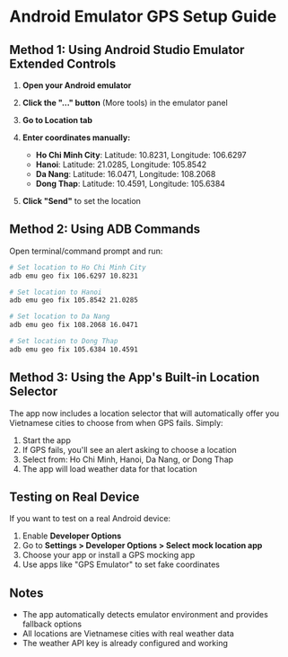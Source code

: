 # Android Emulator GPS Setup Guide

## Method 1: Using Android Studio Emulator Extended Controls

1. **Open your Android emulator**
2. **Click the "..." button** (More tools) in the emulator panel
3. **Go to Location tab**
4. **Enter coordinates manually:**
   - **Ho Chi Minh City**: Latitude: 10.8231, Longitude: 106.6297
   - **Hanoi**: Latitude: 21.0285, Longitude: 105.8542
   - **Da Nang**: Latitude: 16.0471, Longitude: 108.2068
   - **Dong Thap**: Latitude: 10.4591, Longitude: 105.6384

5. **Click "Send"** to set the location

## Method 2: Using ADB Commands

Open terminal/command prompt and run:

```bash
# Set location to Ho Chi Minh City
adb emu geo fix 106.6297 10.8231

# Set location to Hanoi
adb emu geo fix 105.8542 21.0285

# Set location to Da Nang  
adb emu geo fix 108.2068 16.0471

# Set location to Dong Thap
adb emu geo fix 105.6384 10.4591
```

## Method 3: Using the App's Built-in Location Selector

The app now includes a location selector that will automatically offer you Vietnamese cities to choose from when GPS fails. Simply:

1. Start the app
2. If GPS fails, you'll see an alert asking to choose a location
3. Select from: Ho Chi Minh, Hanoi, Da Nang, or Dong Thap
4. The app will load weather data for that location

## Testing on Real Device

If you want to test on a real Android device:

1. Enable **Developer Options**
2. Go to **Settings > Developer Options > Select mock location app**
3. Choose your app or install a GPS mocking app
4. Use apps like "GPS Emulator" to set fake coordinates

## Notes

- The app automatically detects emulator environment and provides fallback options
- All locations are Vietnamese cities with real weather data
- The weather API key is already configured and working
